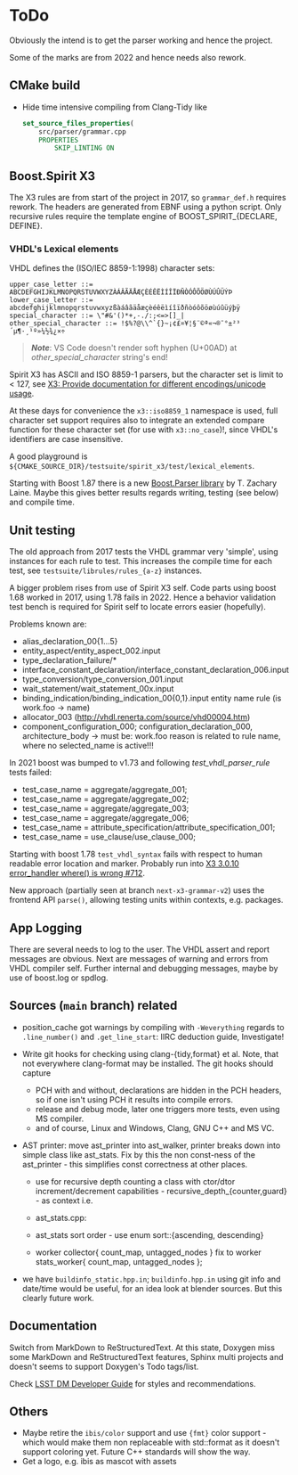 ToDo
====

Obviously the intend is to get the parser working and hence the project. 

Some of the marks are from 2022 and hence needs also rework.

## CMake build

* Hide time intensive compiling from Clang-Tidy like
  ```cmake
  set_source_files_properties(
      src/parser/grammar.cpp
      PROPERTIES
          SKIP_LINTING ON
  ```

## Boost.Spirit X3

The X3 rules are from start of the project in 2017, so `grammar_def.h` requires
rework. The headers are generated from EBNF using a python script. 
Only recursive rules require the template engine of BOOST_SPIRIT_{DECLARE, DEFINE}.

### VHDL's Lexical elements

VHDL defines the (ISO/IEC 8859-1:1998) character sets:

```
upper_case_letter ::= ABCDEFGHIJKLMNOPQRSTUVWXYZÀÁÂÃÄÅÆÇÈÉÊËÌÍÎÏÐÑÒÓÔÕÖØÙÚÛÜÝÞ
lower_case_letter ::= abcdefghijklmnopqrstuvwxyzßàáâãäåæçèéêëìíîïðñòóôõöøùúûüýþÿ
special_character ::= \"#&'()*+,-./:;<=>[]_|
other_special_character ::= !$%?@\\^`{}~¡¢£¤¥¦§¨©ª«¬­®¯°±²³´µ¶·¸¹º»¼½¾¿×÷­
```
> **_Note_**:  VS Code doesn't render soft hyphen (U+00AD) at *other_special_character* string's end!

Spirit X3 has ASCII and ISO 8859-1 parsers, but the character set is limit to < 127, see
[X3: Provide documentation for different encodings/unicode usage](
  https://github.com/boostorg/spirit/issues/614).

At these days for convenience the `x3::iso8859_1` namespace is used, full character set support requires also to integrate an extended compare function for these character set (for use with `x3::no_case`)!, since VHDL's identifiers are case insensitive.
  
  A good playground is `${CMAKE_SOURCE_DIR}/testsuite/spirit_x3/test/lexical_elements`.


Starting with Boost 1.87 there is a new [Boost.Parser library](https://www.boost.org/doc/libs/1_87_0/doc/html/parser.html)
by T. Zachary Laine. Maybe this gives better results regards writing, testing (see below) and compile time.

## Unit testing

The old approach from 2017 tests the VHDL grammar very 'simple', using instances for each rule to
test. This increases the compile time for each test, see `testsuite/librules/rules_{a-z}` instances.

A bigger problem rises from use of Spirit X3 self. Code parts using boost 1.68 worked in 2017, using
1.78 fails in 2022. Hence a behavior validation test bench is required for Spirit self to locate
errors easier (hopefully).

Problems known are:

  - alias_declaration_00{1...5}
  - entity_aspect/entity_aspect_002.input
  - type_declaration_failure/*
  - interface_constant_declaration/interface_constant_declaration_006.input
  - type_conversion/type_conversion_001.input
  - wait_statement/wait_statement_00x.input
  - binding_indication/binding_indication_00{0,1}.input entity name rule
    (is work.foo -> name)
  - allocator_003 (http://vhdl.renerta.com/source/vhd00004.htm)
  - component_configuration_000; configuration_declaration_000,
    architecture_body -> must be: work.foo
    reason is related to rule name, where no selected_name is active!!!

In 2021 boost was bumped to v1.73 and following *test_vhdl_parser_rule* tests failed:

  - test_case_name = aggregate/aggregate_001;
  - test_case_name = aggregate/aggregate_002;
  - test_case_name = aggregate/aggregate_003;
  - test_case_name = aggregate/aggregate_006;
  - test_case_name = attribute_specification/attribute_specification_001;
  - test_case_name = use_clause/use_clause_000;

Starting with boost 1.78 `test_vhdl_syntax` fails with respect to human readable error location and
marker. Probably run into [X3 3.0.10 error_handler where() is wrong #712](
https://github.com/boostorg/spirit/issues/712).

New approach (partially seen at branch `next-x3-grammar-v2`) uses the frontend API `parse()`,
allowing testing units within contexts, e.g. packages.

## App Logging

There are several needs to log to the user. The VHDL assert and report messages are obvious. Next
are messages of warning and errors from VHDL compiler self. Further internal and debugging messages,
maybe by use of boost.log or spdlog.

## Sources (`main` branch) related

- position_cache got warnings by compiling with `-Weverything`
  regards to `.line_number()` and `.get_line_start`: IIRC deduction guide, Investigate!

- Write git hooks for checking using clang-{tidy,format} et al. Note, that not
  everywhere clang-format may be installed. The git hooks should capture
  - PCH with and without, declarations are hidden in the PCH headers, so if one isn't using
    PCH it results into compile errors.
  - release and debug mode, later one triggers more tests, even using MS compiler.
  - and of course, Linux and Windows, Clang, GNU C++ and MS VC.

- AST printer: move ast_printer into ast_walker, printer breaks down into simple class
  like ast_stats. Fix by this the non const-ness of the ast_printer - this simplifies const
  correctness at other places.

  - use for recursive depth counting a class with ctor/dtor increment/decrement
    capabilities - recursive_depth_{counter,guard} - as context i.e.

  -  ast_stats.cpp:
    - ast_stats sort order - use enum sort::{ascending, descending}
    - worker collector{ count_map, untagged_nodes } fix to
      worker stats_worker{ count_map, untagged_nodes };

- we have `buildinfo_static.hpp.in`; `buildinfo.hpp.in` using git info and date/time
  would be useful, for an idea look at blender sources. But this clearly future work.

## Documentation

Switch from MarkDown to ReStructuredText. At this state, Doxygen miss some MarkDown
and ReStructuredText features, Sphinx multi projects and doesn't seems to support
Doxygen's Todo tags/list.

Check [LSST DM Developer Guide](https://developer.lsst.io/index.html) for styles
and recommendations.

## Others

- Maybe retire the `ibis/color` support and use `{fmt}` color support - which would make them non
  replaceable with std::format as it doesn't support coloring yet. Future C++ 
  standards will show the way.
- Get a logo, e.g. ibis as mascot with assets
